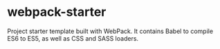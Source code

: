 # webpack-starter
Project starter template built with WebPack. It contains Babel to compile ES6 to ES5, as well as CSS and SASS loaders.
